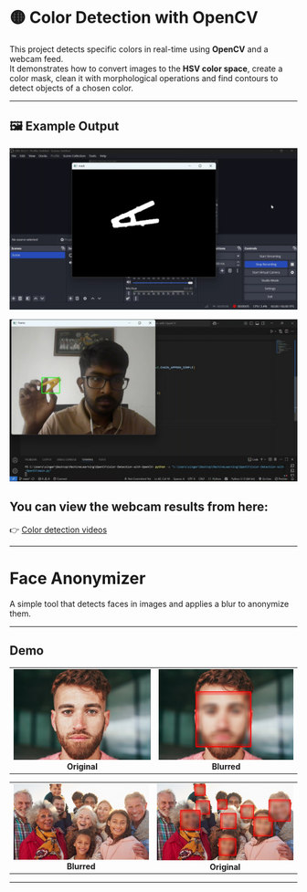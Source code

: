 # 🟡 Color Detection with OpenCV

This project detects specific colors in real-time using **OpenCV** and a webcam feed.  
It demonstrates how to convert images to the **HSV color space**, create a color mask, clean it with morphological operations and find contours to detect objects of a chosen color.

---

## 🖼️ Example Output
<p align="center">
  <img src="mask.png" width="800">
</p>

<p align="center">
  <img src="final.jpg" width="800">
</p>

## You can view the webcam results from here:  
👉 [Color detection videos](https://uniofmora-my.sharepoint.com/:f:/g/personal/senaweerasahd_22_uom_lk/Ev9sNREWwr1OlNuYvLPOk3sBkwR5IjE2caOAYS17AH_IBw?e=E8OVCU)

---
# Face Anonymizer

A simple tool that detects faces in images and applies a blur to anonymize them.  

---

## Demo

<table>
  <tr>
    <td style="text-align:center;">
      <img src="original_image_1.jpg" alt="Original image" width="100%"/>
      <div><strong>Original</strong></div>
    </td>
    <td style="text-align:center;">
      <img src="original_image1_blurred.jpg" alt="Blurred image" width="100%"/>
      <div><strong>Blurred</strong></div>
    </td>
  </tr>
</table>


<table>
  <tr>
    <td style="text-align:center;">
      <img src="multiplefacesblurred.jpg" alt="Blurred image" width="100%"/>
      <div><strong>Blurred</strong></div>
    </td>
    <td style="text-align:center;">
      <img src="mulitplefaces.jpg" alt="Original image" width="100%"/>
      <div><strong>Original</strong></div>
    </td>
  </tr>
</table>


---

